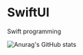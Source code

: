 # SwiftUI
Swift programming

![Anurag's GitHub stats](https://github-readme-stats.vercel.app/api?username=RyanTokManMokMTM&theme=dark&show_icons=true)

